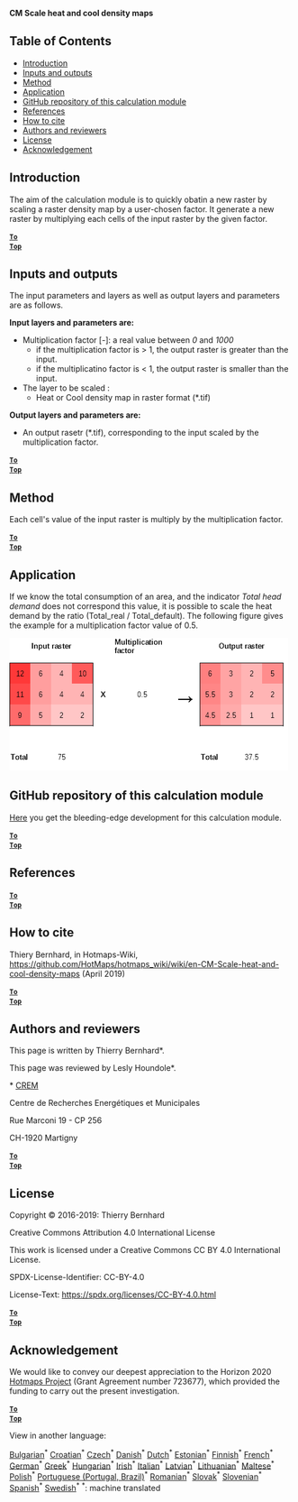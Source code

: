 **CM Scale heat and cool density maps**

## Table of Contents

* [Introduction](#introduction)
* [Inputs and outputs](#inputs-and-outputs)
* [Method](#method)
* [Application](#application)
* [GitHub repository of this calculation module](#GitHub-Repository-of-this-calculation-module)
* [References](#references)
* [How to cite](#how-to-cite)
* [Authors and reviewers](#authors-and-reviewers)
* [License](#license)
* [Acknowledgement](#acknowledgement)


## Introduction

The aim of the calculation module is to quickly obatin a new raster by scaling a raster density map by a user-chosen factor. It generate a new raster by multiplying each cells of the input raster by the given factor.

<code><ins>**[To Top](#table-of-contents)**</ins></code>


## Inputs and outputs

The input parameters and layers as well as output layers and parameters are as follows.

**Input layers and parameters are:**

* Multiplication factor [-]: a real value between _*0*_ and _*1000*_
  * if the multiplication factor is > 1, the output raster is greater than the input. 
  * if the multiplicatino factor is < 1, the output raster is smaller than the input.
* The layer to be scaled :
  * Heat or Cool density map in raster format (\*.tif)

**Output layers and parameters are:**

* An output rasetr (\*.tif), corresponding to the input scaled by the multiplication factor.

<code><ins>**[To Top](#table-of-contents)**</ins></code>


## Method
Each cell's value of the input raster is multiply by the multiplication factor.


<code><ins>**[To Top](#table-of-contents)**</ins></code>

## Application
If we know the total consumption of an area, and the indicator _Total head demand_ does not correspond  this value, it is possible to scale the heat demand by the ratio (Total_real / Total_default).
The following figure gives the example for a multiplication factor value of 0.5.

![Fig. 1-0](images/Wiki_CM_scale.png "Name the run session")

## GitHub repository of this calculation module

[Here](https://github.com/HotMaps/base_calculation_module) you get the bleeding-edge development for this calculation module.

<code><ins>**[To Top](#table-of-contents)**</ins></code>

## References



<code><ins>**[To Top](#table-of-contents)**</ins></code>

## How to cite

Thiery Bernhard, in Hotmaps-Wiki, https://github.com/HotMaps/hotmaps_wiki/wiki/en-CM-Scale-heat-and-cool-density-maps (April 2019)


<code><ins>**[To Top](#table-of-contents)**</ins></code>

## Authors and reviewers

This page is written by Thierry Bernhard\*.

This page was reviewed by Lesly Houndole\*.

\* [CREM](https://www.crem.ch/)

Centre de Recherches Energétiques et Municipales

Rue Marconi 19 - CP 256

CH-1920 Martigny


<code><ins>**[To Top](#table-of-contents)**</ins></code>

## License

Copyright © 2016-2019: Thierry Bernhard

Creative Commons Attribution 4.0 International License

This work is licensed under a Creative Commons CC BY 4.0 International License.

SPDX-License-Identifier: CC-BY-4.0

License-Text: https://spdx.org/licenses/CC-BY-4.0.html


<code><ins>**[To Top](#table-of-contents)**</ins></code>

## Acknowledgement

We would like to convey our deepest appreciation to the Horizon 2020 [Hotmaps Project](https://www.hotmaps-project.eu) (Grant Agreement number 723677), which provided the funding to carry out the present investigation.



<code><ins>**[To Top](#table-of-contents)**</ins></code>

View in another language:

 [Bulgarian](bg-CM-Scale-heat-and-cool-density-maps)<sup>\*</sup> [Croatian](hr-CM-Scale-heat-and-cool-density-maps)<sup>\*</sup> [Czech](cs-CM-Scale-heat-and-cool-density-maps)<sup>\*</sup> [Danish](da-CM-Scale-heat-and-cool-density-maps)<sup>\*</sup> [Dutch](nl-CM-Scale-heat-and-cool-density-maps)<sup>\*</sup> [Estonian](et-CM-Scale-heat-and-cool-density-maps)<sup>\*</sup> [Finnish](fi-CM-Scale-heat-and-cool-density-maps)<sup>\*</sup> [French](fr-CM-Scale-heat-and-cool-density-maps)<sup>\*</sup> [German](de-CM-Scale-heat-and-cool-density-maps)<sup>\*</sup> [Greek](el-CM-Scale-heat-and-cool-density-maps)<sup>\*</sup> [Hungarian](hu-CM-Scale-heat-and-cool-density-maps)<sup>\*</sup> [Irish](ga-CM-Scale-heat-and-cool-density-maps)<sup>\*</sup> [Italian](it-CM-Scale-heat-and-cool-density-maps)<sup>\*</sup> [Latvian](lv-CM-Scale-heat-and-cool-density-maps)<sup>\*</sup> [Lithuanian](lt-CM-Scale-heat-and-cool-density-maps)<sup>\*</sup> [Maltese](mt-CM-Scale-heat-and-cool-density-maps)<sup>\*</sup> [Polish](pl-CM-Scale-heat-and-cool-density-maps)<sup>\*</sup> [Portuguese (Portugal, Brazil)](pt-CM-Scale-heat-and-cool-density-maps)<sup>\*</sup> [Romanian](ro-CM-Scale-heat-and-cool-density-maps)<sup>\*</sup> [Slovak](sk-CM-Scale-heat-and-cool-density-maps)<sup>\*</sup> [Slovenian](sl-CM-Scale-heat-and-cool-density-maps)<sup>\*</sup> [Spanish](es-CM-Scale-heat-and-cool-density-maps)<sup>\*</sup> [Swedish](sv-CM-Scale-heat-and-cool-density-maps)<sup>\*</sup>
<sup>\*</sup>: machine translated
